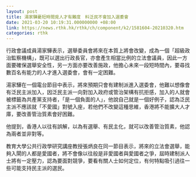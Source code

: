 ```yaml
---
layout: post
title: 湯家驊憂短時間覓人才有難度　料泛民不會加入選委會
date: 2021-03-20 10:19:31.000000000 +08:00
link: https://news.rthk.hk/rthk/ch/component/k2/1581604-20210320.htm
categories: rthk
---
```


行政會議成員湯家驊表示，選舉委員會將來在本質上將會改變，成為一個「超級政治監察機構」，既可以選出行政長官，亦會產生相當比例的立法會議員，因此一方面要確保選舉安全性，另一方面亦要改善施政，他擔心未來一段短時間內，要尋找數百名有能力的人才進入選委會，會有一定困難。

湯家驊在一個電台節目中表示，將來預期只會有建制派進入選委會，他難以想像會有泛民主派加入，因泛民主派一向對加入政府或管治架構有抗拒感，加入的人就會被標籤為共產黨支持者，「是一個負面的人」，他說自己就是一個好例子，認為泛民主派不應該就「不愛國」對號入座，若他們不改變這種思維，香港將不能擴大人才庫，要改善管治質素會好困難。

他提到，香港人以往有誤解，以為有選舉、有民主化，就可以改善管治質素，他認為兩者並非對等。

教育大學公共行政學研究講座教授張炳良在同一節目表示，將來的立法會選舉，能夠入閘的人都是愛國者，將不會像以往般是非愛國者與愛國者之爭，屆時建制派人士將有一定壓力，認為要面對競爭，要看有關人士如何定位，有何特點吸引過往一些可能支持民主派的選民。
